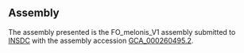 

Assembly
--------

The assembly presented is the FO\_melonis\_V1 assembly submitted to
[INSDC](http://www.insdc.org) with the assembly accession
[GCA\_000260495.2](http://www.ebi.ac.uk/ena/data/view/GCA_000260495.2).
